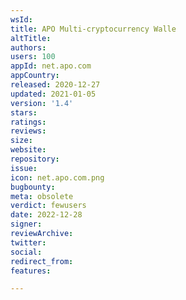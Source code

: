 ```yaml
---
wsId: 
title: APO Multi-cryptocurrency Walle
altTitle: 
authors: 
users: 100
appId: net.apo.com
appCountry: 
released: 2020-12-27
updated: 2021-01-05
version: '1.4'
stars: 
ratings: 
reviews: 
size: 
website: 
repository: 
issue: 
icon: net.apo.com.png
bugbounty: 
meta: obsolete
verdict: fewusers
date: 2022-12-28
signer: 
reviewArchive: 
twitter: 
social: 
redirect_from: 
features: 

---
```


